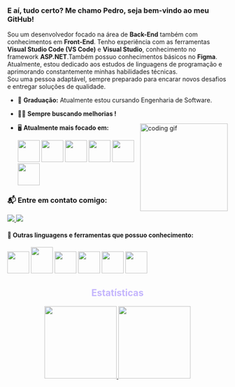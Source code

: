 ### E aí, tudo certo? Me chamo Pedro, seja bem-vindo ao meu GitHub!  

Sou um desenvolvedor focado na área de **Back-End** também com conhecimentos em **Front-End**. Tenho experiência com as ferramentas **Visual Studio Code (VS Code)** e **Visual Studio**, conhecimento no framework **ASP.NET**.Também possuo conhecimentos básicos no **Figma**.
Atualmente, estou dedicado aos estudos de linguagens de programação e aprimorando constantemente minhas habilidades técnicas.
<br>
Sou uma pessoa adaptável, sempre preparado para encarar novos desafios e entregar soluções de qualidade.




- 🏫 **Graduação:** Atualmente estou cursando Engenharia de Software.  
- 👨‍💻​ **Sempre buscando melhorias !**

  <img align="right" src="https://media1.giphy.com/media/v1.Y2lkPTc5MGI3NjExeDlvZzVocGw5YzBocHM4aW51cTAzYmEwdHBwbndpZnVvNDhiaDNxZCZlcD12MV9pbnRlcm5hbF9naWZfYnlfaWQmY3Q9Zw/2IudUHdI075HL02Pkk/giphy.gif" width="200" alt="coding gif" />
  
- 🖥️ **Atualmente mais focado em:**
    <div style="display: inline">
      <img width='50' height='50' src="https://img.icons8.com/?size=100&id=J6KcaRLsTgpZ&format=png&color=000000" />   
      <img width='50' height='50' src="https://cdn.jsdelivr.net/gh/devicons/devicon@latest/icons/mysql/mysql-original-wordmark.svg" />
      <img width='50' height='50' src="https://img.icons8.com/?size=100&id=55251&format=png&color=000000" />
      <img width='50' height='50' src="https://img.icons8.com/?size=100&id=cdYUlRaag9G9&format=png&color=000000" />
      <img width='50' height='50' src="https://cdn.jsdelivr.net/gh/devicons/devicon@latest/icons/amazonwebservices/amazonwebservices-original-wordmark.svg" />
      <img width='50' height='50' src="https://cdn.jsdelivr.net/gh/devicons/devicon@latest/icons/dot-net/dot-net-original-wordmark.svg" />
    </div>


### 📬 Entre em contato comigo:
<a href="https://www.linkedin.com/in/pedro-berto-022755303/">
  <img src="https://img.shields.io/badge/linkedin-%230077B5.svg?style=for-the-badge&logo=linkedin&logoColor=white">
</a>
<a href="https://www.instagram.com/pedrinho_bg05?igsh=am8ydGprOGVxMGU2">
  <img src="https://img.shields.io/badge/Instagram-%23E4405F.svg?style=for-the-badge&logo=Instagram&logoColor=white">
</a>





#### 🧠 Outras linguagens e ferramentas que possuo conhecimento:
<div style="display: inline">
<img width='50' height='50' src="https://cdn.jsdelivr.net/gh/devicons/devicon@latest/icons/python/python-original-wordmark.svg" />
<img width='50' height='60' src="https://cdn.jsdelivr.net/gh/devicons/devicon@latest/icons/html5/html5-original-wordmark.svg" />
<img width='50' height='50' src="https://cdn.jsdelivr.net/gh/devicons/devicon@latest/icons/css3/css3-original.svg" />
<img width='50' height='50' src="https://cdn.jsdelivr.net/gh/devicons/devicon@latest/icons/javascript/javascript-original.svg" />
<img width='50' height='50' src="https://cdn.jsdelivr.net/gh/devicons/devicon@latest/icons/vscode/vscode-original.svg" />
<img width='50' height='50' src="https://cdn.jsdelivr.net/gh/devicons/devicon@latest/icons/figma/figma-original.svg" /> 
</div>


<div align="center">
  <h2 style='color: #c4b5fd' align='center'>Estatísticas</h2>
  <a href="https://github.com/Pedro-Berto">
    <picture>
      <img height="165em" src="https://github-readme-stats.vercel.app/api?username=Pedro-Berto&show_icons=true&theme=dark&text_bold=false&count_private=true&ring_color=7733ff"/>
    </picture>
  </a>
  <a href="https://github.com/Pedro-Berto">
    <picture>
      <img height="165em" src="https://github-readme-stats.vercel.app/api/top-langs/?layout=compact&username=Pedro-Berto&show_icons=true&theme=dark&text_bold=false&count_private=true"/>
    </picture>
  </a>  
</div>  
